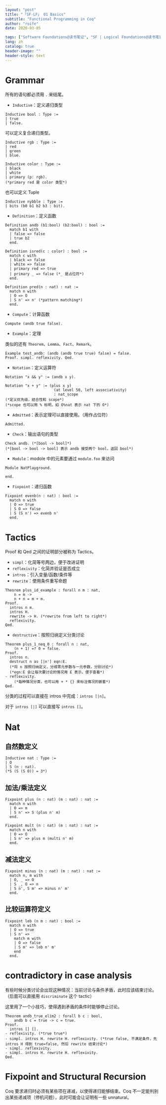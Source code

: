 ```yaml
---
layout: "post"
title: "「SF-LF」 01 Basics"
subtitle: "Functional Programming in Coq"
author: "roife"
date: 2020-03-05

tags: ["Software Foundations@读书笔记", "SF | Logical Foundations@读书笔记", "读书笔记@Tags", "程序语言理论@Tags", "Coq@编程语言", "形式化验证@程序语言理论"]
lang: zh
catalog: true
header-image: ""
header-style: text
---
```


# Grammar

所有的语句都必须用 `.` 来结尾。

- `Inductive`：定义递归类型

``` coq
Inductive bool : Type :=
| true
| false.
```

可以定义复合递归类型。

``` coq
Inductive rgb : Type :=
| red
| green
| blue.

Inductive color : Type :=
| black
| white
| primary (p: rgb).
(*primary red 是 color 类型*)
```

也可以定义 Tuple

``` coq
Inductive nybble : Type :=
| bits (b0 b1 b2 b3 : bit).
```

- `Definition`：定义函数

``` coq
Definition andb (b1:bool) (b2:bool) : bool :=
  match b1 with
  | false => false
  | true b2
  end.

Definition isred(c : color) : bool :=
  match c with
  | black => false
  | white => false
  | primary red => true
  | primary _ => false (*_ 是占位符*)
  end.

Definition pred(n : nat) : nat :=
  match n with
  | O => O
  | S n' => n' (*pattern matching*)
  end.
```

- `Compute`：计算函数

``` coq
Compute (andb true false).
```

- `Example`：定理

类似的还有 `Theorem`、`Lemma`、`Fact`、`Remark`。

``` coq
Example test_andb: (andb (andb true true) false) = false.
Proof. simpl. reflexivity. Qed.
```

- `Notation`：定义运算符

``` coq
Notation "x && y" := (andb x y).

Notation "x + y" := (plus x y)
                      (at level 50, left associativity)
                      : nat_scope
(*定义优先级，结合性和 scope*)
(*scope 也可以用 % 标明，如 O%nat 表示 nat 下的 O*)
```

- `Admitted`：表示定理可以直接使用。（用作占位符）

``` coq
Admitted.
```

- `Check`：输出语句的类型

``` coq
Check andb. (*[bool -> bool]*)
(*[bool -> bool -> bool] 表示 andb 接受两个 bool，返回 bool*)
```

- `Module`：modole 中的元素要通过 `module.foo` 来访问

``` coq
Module NatPlayground.

end.
```

- `Fixpoint`：递归函数

``` coq
Fixpoint evenb(n : nat) : bool :=
  match n with
  | O => true
  | S O => false
  | S (S n') => evenb n'
  end.
```

# Tactics

Proof 和 Qed 之间的证明部分被称为 Tactics。

- `simpl`：化简等号两边，便于改进证明
- `reflexivity`：化简并验证是否成立
- `intros`：引入变量/函数/条件等
- `rewrite`：使用条件重写命题

``` coq
Theorem plus_id_example : forall n m : nat,
    n = m ->
    n + n = m + m.
Proof.
  intros n m.
  intros H.
  rewrite -> H. (*rewrite from left to right*)
  reflexivity.
Qed.
```

- `destructive`：按照归纳定义分类讨论

``` coq
Theorem plus_1_neq_0 : forall n : nat,
    (n + 1) =? 0 = false.
Proof.
  intros n.
  destruct n as [|n'] eqn:E.
  (*将 n 按照归纳定义，分成零元参数与一元参数，分别讨论*)
  (*eqn:E 会让每次要讨论的情况用 E 表示，便于查看*)
- reflexivity.
    (*每种情况分类，也可以用 + * {} 来标注情况的嵌套*)
Qed.
```

分类的过程可以直接在 intros 中完成：`intros [|n]`。

对于 `intros [|]` 可以直接写 `intros []`。

# Nat

## 自然数定义

``` coq
Inductive nat : Type :=
| O
| S (n : nat).
(*S (S (S O)) = 3*)
```

## 加法/乘法定义

``` coq
Fixpoint plus (n : nat) (m : nat) : nat :=
  match n with
  | O => m
  | S n' => S (plus n' m)
  end.

Fixpoint mult (n : nat) (m : nat) : nat :=
  match n with
  | O => O
  | S n' => plus m (multi n' m)
  end.
```

## 减法定义

``` coq
Fixpoint minus (n : nat) (m : nat) : nat :=
  match n, m with
  | O, _ => O
  | S _, O => n
  | S n', S m' => minus n' m'
  end.
```

## 比较运算符定义

``` coq
Fixpoint leb (n m : nat) : bool :=
  match n with
  | O => true
  | S n' =>
    match m with
    | O => false
    | S m' => leb n' m'
    end
  end.
```

# contradictory in case analysis

有些时候分类讨论会出现这种情况：当前讨论与条件矛盾，此时应该结束讨论。（后面可以直接用 `discriminate` 这个 tactic）

这里用了一个小技巧，使得遇到矛盾的条件时能够停止讨论。

``` coq
Theorem andb_true_elim2 : forall b c : bool,
    andb b c = true -> c = true.
Proof.
  intros [] [].
- reflexivity. (*true true*)
- simpl. intros H. rewrite H. reflexivity. (*true false, 不满足条件，先 intros H 得到 true=false, 然后 rewrite 结束讨论*)
- simpl. reflexivity.
- simpl. intros H. rewrite H. reflexivity.
Qed.
```

# Fixpoint and Structural Recursion

Coq 要求递归时必须有某些项在递减，以使得递归能够结束。Coq 不一定能判别出某些递减项（停机问题），此时可能会让证明有一些 unnatural。
